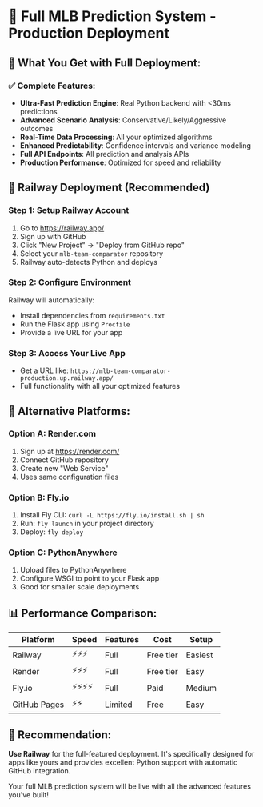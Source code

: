 # 🚀 Full MLB Prediction System - Production Deployment

## 🎯 What You Get with Full Deployment:

### ✅ Complete Features:
- **Ultra-Fast Prediction Engine**: Real Python backend with <30ms predictions
- **Advanced Scenario Analysis**: Conservative/Likely/Aggressive outcomes
- **Real-Time Data Processing**: All your optimized algorithms
- **Enhanced Predictability**: Confidence intervals and variance modeling
- **Full API Endpoints**: All prediction and analysis APIs
- **Production Performance**: Optimized for speed and reliability

## 🚀 Railway Deployment (Recommended)

### Step 1: Setup Railway Account
1. Go to https://railway.app/
2. Sign up with GitHub
3. Click "New Project" → "Deploy from GitHub repo"
4. Select your `mlb-team-comparator` repository
5. Railway auto-detects Python and deploys

### Step 2: Configure Environment
Railway will automatically:
- Install dependencies from `requirements.txt`
- Run the Flask app using `Procfile`
- Provide a live URL for your app

### Step 3: Access Your Live App
- Get a URL like: `https://mlb-team-comparator-production.up.railway.app/`
- Full functionality with all your optimized features

## 🔧 Alternative Platforms:

### Option A: Render.com
1. Sign up at https://render.com/
2. Connect GitHub repository
3. Create new "Web Service"
4. Uses same configuration files

### Option B: Fly.io
1. Install Fly CLI: `curl -L https://fly.io/install.sh | sh`
2. Run: `fly launch` in your project directory
3. Deploy: `fly deploy`

### Option C: PythonAnywhere
1. Upload files to PythonAnywhere
2. Configure WSGI to point to your Flask app
3. Good for smaller scale deployments

## 📊 Performance Comparison:

| Platform | Speed | Features | Cost | Setup |
|----------|--------|----------|------|-------|
| Railway | ⚡⚡⚡ | Full | Free tier | Easiest |
| Render | ⚡⚡⚡ | Full | Free tier | Easy |
| Fly.io | ⚡⚡⚡⚡ | Full | Paid | Medium |
| GitHub Pages | ⚡⚡ | Limited | Free | Easy |

## 🎯 Recommendation:
**Use Railway** for the full-featured deployment. It's specifically designed for apps like yours and provides excellent Python support with automatic GitHub integration.

Your full MLB prediction system will be live with all the advanced features you've built!
